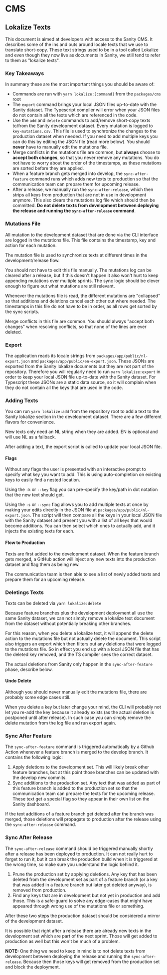# CMS

## Lokalize Texts

This document is aimed at developers with access to the Sanity CMS. It describes
some of the ins and outs around locale texts that we use to translate
short-copy. These text strings used to be in a tool called Lokalize and even
though they now live as documents in Sanity, we still tend to refer to them as
"lokalize texts".

### Key Takeaways

In summary these are the most important things you should be aware of:

- Commands are run with `yarn lokalize:[command]` from the `packages/cms` root
- The `export` command brings your local JSON files up-to-date with the
  Sanity dataset. The Typescript compiler will error when your JSON files do not
  contain all the texts which are referenced in the code.
- Use the `add` and `delete` commands to add/remove
  short-copy texts to/from the Sanity development dataset. Every mutation is
  logged to `key-mutations.csv`. This file is used to synchronize the changes to
  the production dataset when needed. If you need to add multiple keys you can
  do this by editing the JSON file (read more below). You should **never** have
  to manually edit the mutations file.
- Merge conflicts in the mutations file are common, but **always**
  choose to **accept both changes**, so that you never remove any mutations. You
  do not have to worry about the order of the timestamps, as these mutations are
  sorted before they are applied.
- When a feature branch gets merged into develop, the `sync-after-feature`
  command runs which adds new texts to production so that the communication
  team can prepare them for upcoming release.
- After a release, we manually run the `sync-after-release`, which then strips
  all keys from production that are not in use in development anymore. This also
  clears the mutations log file which should then be committed. **Do not delete
  texts from development between deploying the release and running the
  `sync-after-release` command**.

### Mutations File

All mutation to the development dataset that are done via the CLI interface are
logged in the mutations file. This file contains the timestamp, key and action
for each mutation.

The mutation file is used to synchronize texts at different times in the
development/release flow.

You should not have to edit this file manually. The mutations log can be cleared
after a release, but if this doesn't happen it also won't hurt to keep appending
mutations over multiple sprints. The sync logic should be clever enough to
figure out what mutations are still relevant.

Whenever the mutations file is read, the different mutations are "collapsed" so
that additions and deletions cancel each other out where needed. The timestamps
in this file do not have to be in order, as all rows get sorted by the sync
scripts.

Merge conflicts in this file are common. You should always "accept both
changes" when resolving conflicts, so that none of the lines are ever deleted.

### Export

The application reads its locale strings from
`packages/app/public/nl-export.json` and `packages/app/public/en-export.json`.
These JSONs are exported from the Sanity lokalize documents but they are not
part of the repository. Therefore you will regularly need to run `yarn lokalize:export` in order to keep your local JSON file up-to-date with the
Sanity dataset. For Typescript these JSONs are a static data source, so it will
complain when they do not contain all the keys that are used in the code.

### Adding Texts

You can run `yarn lokalize:add` from the repository root to add a text to the
Sanity lokalize section in the development dataset. There are a few different
flavors for convenience.

New texts only need an NL string when they are added. EN is optional and will
use NL as a fallback.

After adding a text, the export script is called to update your local JSON file.

#### Flags

Without any flags the user is presented with an interactive prompt to specify
what key you want to add. This is using auto-completion on existing keys to
easily find a nested location.

Using the `-k` or `--key` flag you can pre-specify the key/path in dot notation
that the new text should get.

Using the `-s` or `--sync` flag allows you to add multiple texts at once
by making your edits directly in the JSON file at
`packages/app/public/nl-export.json`. The script will then compare all the keys
in your local JSON file with the Sanity dataset and present you with a list of
all keys that would become additions. You can then select which ones to actually
add, and it injects the existing texts for each.

#### Flow to Production

Texts are first added to the development dataset. When the feature branch gets
merged, a GitHub action will inject any new texts into the production dataset
and flag them as being new.

The communication team is then able to see a list of newly added texts and
prepare them for an upcoming release.

### Deletings Texts

Texts can be deleted via `yarn lokalize:delete`

Because feature branches plus the development deployment all use the same Sanity
dataset, we can not simply remove a lokalize text document from the dataset
without potentially breaking other branches.

For this reason, when you delete a lokalize text, it will append the delete
action to the mutations file but not actually delete the document. This script
also triggers an export which then filters out any deletions that were logged to
the mutations file. So in effect you end up with a local JSON file that has the
deleted key removed, and the TS compiler sees the correct dataset.

The actual deletions from Sanity only happen in the `sync-after-feature` phase,
describe below.

#### Undo Delete

Although you should never manually edit the mutations file, there are probably
some edge cases still.

When you delete a key but later change your mind, the CLI will probably not let
you re-add the key because it already exists (as the actual deletion is
postponed until after release). In such case you can simply remove the delete
mutation from the log file and run export again.

### Sync After Feature

The `sync-after-feature` command is triggered automatically by a Github Action
whenever a feature branch is merged to the develop branch. It contains the
following logic:

1. Apply deletions to the development set. This will likely break other feature
   branches, but at this point those branches can be updated with the develop
   new commits.
2. Sync additions to the production set. Any text that was added as part of this
   feature branch is added to the production set so that the communication team
   can prepare the texts for the upcoming release. These text get a special flag
   so they appear in their own list on the Sanity dashboard.

If the text additions of a feature branch get deleted after the branch was
merged, those deletions will propagate to production after the release using the
`sync-after-release` command.

### Sync After Release

The `sync-after-release` command should be triggered manually shortly after a
release has been deployed to production. It can not really hurt to forget to run
it, but it can break the production build when it is triggered at the wrong
time, so make sure you understand the logic behind it.

1. Prune the production set by applying deletions. Any key that has been deleted
   from the development set as part of a feature branch (or a key that was added
   in a feature branch but later got deleted anyway), is removed from
   production.
2. Find any keys that are in development but not yet in production and add
   those. This is a safe-guard to solve any edge-cases that might have appeared
   through wrong use of the mutations file or something.

After these two steps the production dataset should be considered a mirror of
the development dataset.

It is possible that right after a release there are already new texts in the
development set which are part of the next sprint. Those will get added to
production as well but this won't be much of a problem.

**NOTE:** One thing we need to keep in mind is to not delete texts from
development between deploying the release and running the `sync-after-release`.
Because then those keys will get removed from the production set and block the
deployment.
